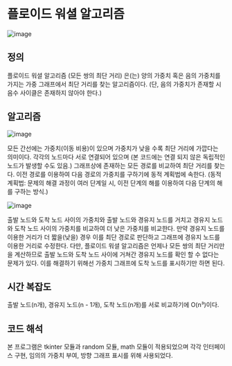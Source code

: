 # 플로이드 워셜 알고리즘

![image](https://github.com/NMN-NMN/Floyd-Warshall_Algorithm/assets/116074667/660a26d0-d6bc-498a-8799-48dd4d7fd249)

## 정의
플로이드 워셜 알고리즘 (모든 쌍의 최단 거리) 은(는) 양의 가중치 혹은 음의 가중치를 가지는 가중 그래프에서 최단 거리를 찾는 알고리즘이다.
(단, 음의 가중치가 존재할 시 음수 사이클은 존재하지 않아야 한다.)

## 알고리즘
![image](https://github.com/NMN-NMN/Floyd-Warshall_Algorithm/assets/116074667/d48a2073-cd37-427e-938f-7608e0e7d27a)

모든 간선에는 가중치(이동 비용)이 있으며 가중치가 낮을 수록 최단 거리에 가깝다는 의미이다.
각각의 노드마다 서로 연결되어 있으며 (본 코드에는 연결 되지 않은 독립적인 노드가 발생할 수도 있음.)
그래프상에 존재하는 모든 경로를 비교하여 최단 거리를 찾는다. 이전 경로를 이용하여 다음 경로의 가중치를 구하기에
동적 계획법에 속한다. (동적 계획법: 문제의 해결 과정이 여러 단계일 시, 이전 단계의 해를 이용하여 다음 단계의 해를 구하는 방식.)

![image](https://github.com/NMN-NMN/Floyd-Warshall_Algorithm/assets/116074667/c66859d2-24dd-4979-a98f-d6126715c09e)

출발 노드와 도착 노드 사이의 가중치와 출발 노드와 경유지 노드를 거치고 경유지 노드와 도착 노드 사이의 가중치를 비교하여
더 낮은 가중치를 비교한다. 만약 경유지 노드를 이용한 거리가 더 짧을(낮을) 경우 이를 최단 경로로 판단하고 그래프에
경유지 노드를 이용한 거리로 수정한다.
다만, 플로이드 워셜 알고리즘은 언제나 모든 쌍의 최단 거리만을 계산하므로 출발 노드와 도착 노드 사이에 거쳐간 경유지 노드를
확인 할 수 없다는 문제가 있다.
이를 해결하기 위해선 가중치 그래프에 도착 노드를 표시하기만 하면 된다.

## 시간 복잡도
출발 노드(n개), 경유지 노드(n - 1개), 도착 노드(n개)를 서로 비교하기에 O(n³)이다.

## 코드 해석
본 프로그램은 tkinter 모듈과 random 모듈, math 모듈이 적용되었으며 각각 인터페이스 구현, 임의의 가중치 부여, 방향 그래프 표시를
위해 사용되었다.
